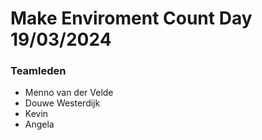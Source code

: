 # Make Enviroment Count Day 19/03/2024

### Teamleden
- Menno van der Velde
- Douwe Westerdijk
- Kevin
- Angela
